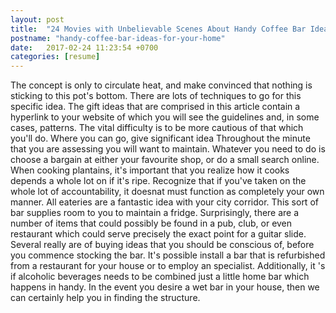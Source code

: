 ```yaml
---
layout: post
title:  "24 Movies with Unbelievable Scenes About Handy Coffee Bar Ideas For Your Home"
postname: "handy-coffee-bar-ideas-for-your-home"
date:   2017-02-24 11:23:54 +0700
categories: [resume]
---
```

The concept is only to circulate heat, and make convinced that nothing is sticking to this pot's bottom. There are lots of techniques to go for this specific idea. The gift ideas that are comprised in this article contain a hyperlink to your website of which you will see the guidelines and, in some cases, patterns. The vital difficulty is to be more cautious of that which you'll do. Where you can go, give significant idea Throughout the minute that you are assessing you will want to maintain. Whatever you need to do is choose a bargain at either your favourite shop, or do a small search online. When cooking plantains, it's important that you realize how it cooks depends a whole lot on if it's ripe. Recognize that if you've taken on the whole lot of accountability, it doesnat must function as completely your own manner. All eateries are a fantastic idea with your city corridor. This sort of bar supplies room to you to maintain a fridge. Surprisingly, there are a number of items that could possibly be found in a pub, club, or even restaurant which could serve precisely the exact point for a guitar slide. Several really are of buying ideas that you should be conscious of, before you commence stocking the bar. It's possible install a bar that is refurbished from a restaurant for your house or to employ an specialist. Additionally, it 's if alcoholic beverages needs to be combined just a little home bar which happens in handy. In the event you desire a wet bar in your house, then we can certainly help you in finding the structure.
